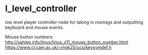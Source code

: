 # l_level_controller
low level player controller node for taking in rosmsgs and outputting keyboard and mouse events.

Mouse button numbers:
http://xahlee.info/linux/linux_x11_mouse_button_number.html
https://www.cl.cam.ac.uk/~mgk25/ucs/keysymdef.h